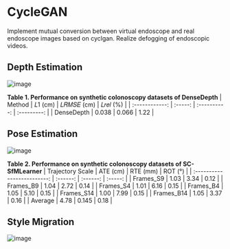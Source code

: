 # CycleGAN
Implement mutual conversion between virtual endoscope and real endoscope images based on cyclgan. Realize defogging of endoscopic videos.

## Depth Estimation

![image](https://github.com/snake-head/CycleGAN/assets/62976678/45fd74c4-2f96-4679-823c-5b718add1883)

**Table 1. Performance on synthetic colonoscopy datasets of DenseDepth**
|     Method     | 𝐿1 (cm) | 𝐿𝑅𝑀𝑆𝐸 (cm) | 𝐿𝑟𝑒𝑙 (%) |
| :------------: | :-----: | :----------: | :---------: |
|  DenseDepth    |  0.038  |    0.066     |    1.22     |

## Pose Estimation

![image](https://github.com/snake-head/CycleGAN/assets/62976678/184dc680-556a-44bc-bb14-7541b2c0e3c7)

**Table 2. Performance on synthetic colonoscopy datasets of SC-SfMLearner**
|       Trajectory Scale       | ATE (cm) | RTE (mm) | ROT (°) |
| :-------------------------: | :------: | :------: | :-----: |
|        Frames_S9             |   1.03   |   3.34   |  0.12   |
|        Frames_B9             |   1.04   |   2.72   |  0.14   |
|        Frames_S4             |   1.01   |   6.16   |  0.15   |
|        Frames_B4             |   1.05   |   5.10   |  0.15   |
|        Frames_S14            |   1.00   |   7.99   |  0.15   |
|        Frames_B14            |   1.05   |   3.37   |  0.16   |
|          Average             |   4.78   |  0.145   |  0.18   |


## Style Migration

![image](https://github.com/snake-head/CycleGAN/assets/62976678/5c0a6e66-4203-435d-8a92-462282c1808b)
